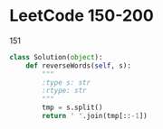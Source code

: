 # LeetCode 150-200

151 []()
```python
class Solution(object):
    def reverseWords(self, s):
        """
        :type s: str
        :rtype: str
        """
        tmp = s.split()
        return ' '.join(tmp[::-1])
```

